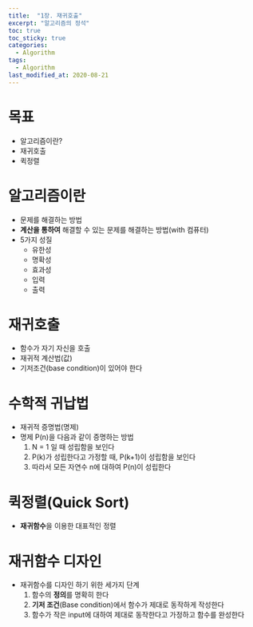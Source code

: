 ```yaml
---
title:  "1장. 재귀호출"
excerpt: "알고리즘의 정석"
toc: true
toc_sticky: true
categories:
  - Algorithm
tags:
  - Algorithm
last_modified_at: 2020-08-21
---
```


# 목표

* 알고리즘이란?
* 재귀호출
* 퀵정렬

# 알고리즘이란

* 문제를 해결하는 방법
* **계산을 통하여** 해결할 수 있는 문제를 해결하는 방법(with 컴퓨터)
* 5가지 성질
  * 유한성
  * 명확성
  * 효과성
  * 입력
  * 출력
  
# 재귀호출

* 함수가 자기 자신을 호출
* 재귀적 계산법(값)
* 기저조건(base condition)이 있어야 한다

# 수학적 귀납법

* 재귀적 증명법(명제)
* 명제 P(n)을 다음과 같이 증명하는 방법
  1. N = 1 일 때 성립함을 보인다
  2. P(k)가 성립한다고 가정할 때, P(k+1)이 성립함을 보인다
  3. 따라서 모든 자연수 n에 대하여 P(n)이 성립한다
  
# 퀵정렬(Quick Sort)

* **재귀함수**을 이용한 대표적인 정렬
  
# 재귀함수 디자인

* 재귀함수를 디자인 하기 위한 세가지 단계
  1. 함수의 **정의**를 명확히 한다
  2. **기저 조건**(Base condition)에서 함수가 제대로 동작하게 작성한다
  3. 함수가 작은 input에 대하여 제대로 동작한다고 가정하고 함수를 완성한다
